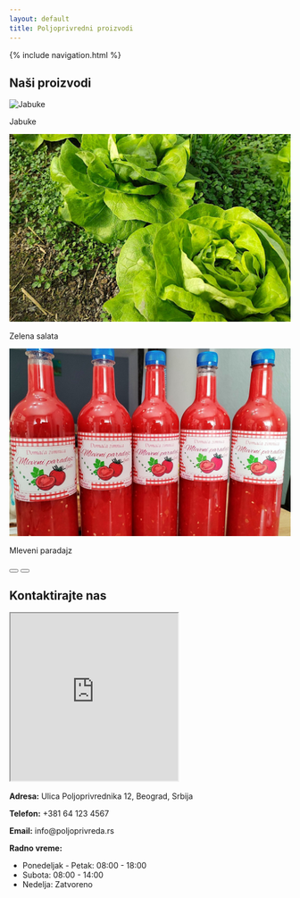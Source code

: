 ```yaml
---
layout: default
title: Poljoprivredni proizvodi
---
```

{% include navigation.html %}
<section id="proizvodi" class="container my-5">
        <h2 class="text-center mb-4">Naši proizvodi</h2>
        <div id="productCarousel" class="carousel slide" data-bs-ride="carousel">
            <div class="carousel-inner">
                <div class="carousel-item active text-center">
                    <img src="{{ site.baseurl }}/assets/images/apples.jpg" class="d-block mx-auto" alt="Jabuke">
                    <p class="mt-2">Jabuke</p>
                </div>
                <div class="carousel-item text-center">
                    <img src="/assets/images/lettuce.jpg" class="d-block mx-auto" alt="Zelena salata">
                    <p class="mt-2">Zelena salata</p>
                </div>
                <div class="carousel-item text-center">
                    <img src="/assets/images/tomato_juice.jpg" class="d-block mx-auto" alt="Mleveni paradajz">
                    <p class="mt-2">Mleveni paradajz</p>
                </div>
            </div>
            <button class="carousel-control-prev" type="button" data-bs-target="#productCarousel" data-bs-slide="prev">
                <span class="carousel-control-prev-icon" aria-hidden="true"></span>
            </button>
            <button class="carousel-control-next" type="button" data-bs-target="#productCarousel" data-bs-slide="next">
                <span class="carousel-control-next-icon" aria-hidden="true"></span>
            </button>
        </div>
</section>
<section id="kontakt" class="container my-5">
        <h2 class="text-center mb-4">Kontaktirajte nas</h2>
        <div class="row">
            <div class="col-md-6">
                <iframe class="w-100" height="300" src="https://www.google.com/maps/embed?" allowfullscreen></iframe>
            </div>
            <div class="col-md-6">
                <p><strong>Adresa:</strong> Ulica Poljoprivrednika 12, Beograd, Srbija</p>
                <p><strong>Telefon:</strong> +381 64 123 4567</p>
                <p><strong>Email:</strong> info@poljoprivreda.rs</p>
                <p><strong>Radno vreme:</strong></p>
                <ul>
                    <li>Ponedeljak - Petak: 08:00 - 18:00</li>
                    <li>Subota: 08:00 - 14:00</li>
                    <li>Nedelja: Zatvoreno</li>
                </ul>
            </div>
        </div>
</section>
